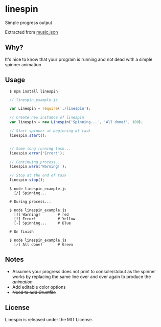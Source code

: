 # linespin

Simple progress output

Extracted from [music.json](https://github.com/geekjuice/musicjson)


## Why?

It's nice to know that your program is running and not dead with a simple
spinner animation


## Usage

```shell
  $ npm install linespin
```

```javascript
  // linespin_example.js

  var Linespin = require('./linespin');

  // Create new instance of linespin
  var linespin = new Linespin('Spinning...', 'All done!', 100);

  // Start spinner at beginning of task
  linespin.start();


  // Some long running task...
  linespin.error('Error!');

  // Continuing process...
  linespin.warn('Warning!');

  // Stop at the end of task
  linespin.stop();
```


```shell
  $ node linespin_example.js
    [/] Spinning...

  # During process...

  $ node linespin_example.js
    [!] Warning!        # red
    [!] Error!          # Yellow
    [-] Spinning...     # Blue

  # On finish

  $ node linespin_example.js
    [✓] All done!       # Green
```


## Notes
* Assumes your progress does not print to console/stdout as the spinner works by
  replacing the same line over and over again to produce the _animation_
* Add editable color options
* ~~Need to add Gruntfile~~



## License
Linespin is released under the MIT License.


